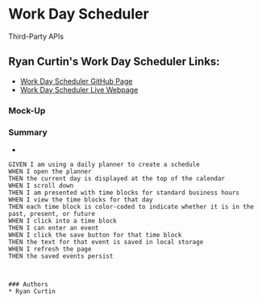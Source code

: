 # Work Day Scheduler
Third-Party APIs

## Ryan Curtin's Work Day Scheduler Links:
* [Work Day Scheduler GitHub Page](https://github.com/rpc08002/Work-Day-Scheduler)
* [Work Day Scheduler Live Webpage](https://rpc08002.github.io/Work-Day-Scheduler/)

### Mock-Up

### Summary
* 

```
GIVEN I am using a daily planner to create a schedule
WHEN I open the planner
THEN the current day is displayed at the top of the calendar
WHEN I scroll down
THEN I am presented with time blocks for standard business hours
WHEN I view the time blocks for that day
THEN each time block is color-coded to indicate whether it is in the past, present, or future
WHEN I click into a time block
THEN I can enter an event
WHEN I click the save button for that time block
THEN the text for that event is saved in local storage
WHEN I refresh the page
THEN the saved events persist



### Authors
* Ryan Curtin
